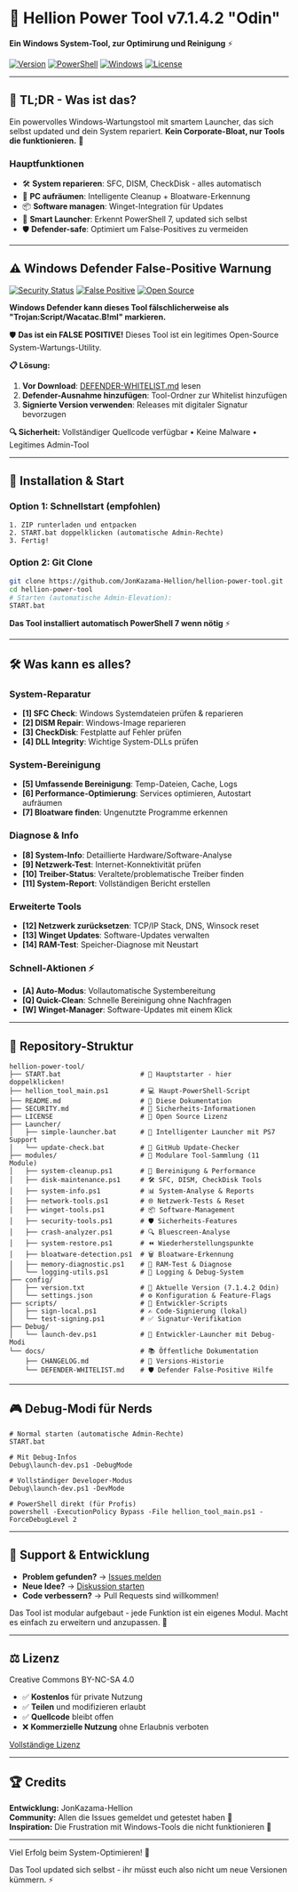 # 🔧 Hellion Power Tool v7.1.4.2 "Odin"

**Ein Windows System-Tool, zur Optimirung und Reinigung** ⚡

[![Version](https://img.shields.io/badge/Version-7.1.4.2%20Odin-blue.svg)](https://github.com/JonKazama-Hellion/hellion-power-tool)
[![PowerShell](https://img.shields.io/badge/PowerShell-5.1%2B%20%7C%207.0%2B-blue.svg)](https://github.com/PowerShell/PowerShell)
[![Windows](https://img.shields.io/badge/Windows-10%2F11-green.svg)](https://www.microsoft.com/windows)
[![License](https://img.shields.io/badge/License-CC%20BY--NC--SA%204.0-orange.svg)](https://creativecommons.org/licenses/by-nc-sa/4.0/)

---

## 👀 **TL;DR - Was ist das?**

Ein powervolles Windows-Wartungstool mit smartem Launcher, das sich selbst updated und dein System repariert.
**Kein Corporate-Bloat, nur Tools die funktionieren.** 🎯

### **Hauptfunktionen**

- 🛠️ **System reparieren**: SFC, DISM, CheckDisk - alles automatisch
- 🧹 **PC aufräumen**: Intelligente Cleanup + Bloatware-Erkennung  
- 📦 **Software managen**: Winget-Integration für Updates
- 🚀 **Smart Launcher**: Erkennt PowerShell 7, updated sich selbst
- 🛡️ **Defender-safe**: Optimiert um False-Positives zu vermeiden

---

## ⚠️ **Windows Defender False-Positive Warnung**

[![Security Status](https://img.shields.io/badge/Security-Verified%20Safe-green)](SECURITY.md)
[![False Positive](https://img.shields.io/badge/Defender-False%20Positive%20Warning-yellow)](DEFENDER-WHITELIST.md)
[![Open Source](https://img.shields.io/badge/Source-Fully%20Available-blue)](https://github.com/JonKazama-Hellion/hellion-power-tool)

**Windows Defender kann dieses Tool fälschlicherweise als "Trojan:Script/Wacatac.B!ml" markieren.**

🛡️ **Das ist ein FALSE POSITIVE!** Dieses Tool ist ein legitimes Open-Source System-Wartungs-Utility.

**📋 Lösung:**

1. **Vor Download**: [DEFENDER-WHITELIST.md](DEFENDER-WHITELIST.md) lesen
2. **Defender-Ausnahme hinzufügen**: Tool-Ordner zur Whitelist hinzufügen  
3. **Signierte Version verwenden**: Releases mit digitaler Signatur bevorzugen

**🔍 Sicherheit:** Vollständiger Quellcode verfügbar • Keine Malware • Legitimes Admin-Tool

---

## 🚀 **Installation & Start**

### Option 1: Schnellstart (empfohlen)

```text
1. ZIP runterladen und entpacken
2. START.bat doppelklicken (automatische Admin-Rechte)
3. Fertig!
```

### Option 2: Git Clone

```bash
git clone https://github.com/JonKazama-Hellion/hellion-power-tool.git
cd hellion-power-tool
# Starten (automatische Admin-Elevation):
START.bat
```

**Das Tool installiert automatisch PowerShell 7 wenn nötig** ⚡

---

## 🛠️ **Was kann es alles?**

### **System-Reparatur**

- **[1] SFC Check**: Windows Systemdateien prüfen & reparieren  
- **[2] DISM Repair**: Windows-Image reparieren
- **[3] CheckDisk**: Festplatte auf Fehler prüfen
- **[4] DLL Integrity**: Wichtige System-DLLs prüfen

### **System-Bereinigung**

- **[5] Umfassende Bereinigung**: Temp-Dateien, Cache, Logs
- **[6] Performance-Optimierung**: Services optimieren, Autostart aufräumen
- **[7] Bloatware finden**: Ungenutzte Programme erkennen

### **Diagnose & Info**

- **[8] System-Info**: Detaillierte Hardware/Software-Analyse
- **[9] Netzwerk-Test**: Internet-Konnektivität prüfen  
- **[10] Treiber-Status**: Veraltete/problematische Treiber finden
- **[11] System-Report**: Vollständigen Bericht erstellen

### **Erweiterte Tools**

- **[12] Netzwerk zurücksetzen**: TCP/IP Stack, DNS, Winsock reset
- **[13] Winget Updates**: Software-Updates verwalten
- **[14] RAM-Test**: Speicher-Diagnose mit Neustart

### **Schnell-Aktionen** ⚡

- **[A] Auto-Modus**: Vollautomatische Systembereitung
- **[Q] Quick-Clean**: Schnelle Bereinigung ohne Nachfragen
- **[W] Winget-Manager**: Software-Updates mit einem Klick

---

## 📁 **Repository-Struktur**

```text
hellion-power-tool/
├── START.bat                    # 🚀 Hauptstarter - hier doppelklicken!
├── hellion_tool_main.ps1        # 💻 Haupt-PowerShell-Script  
├── README.md                    # 📖 Diese Dokumentation
├── SECURITY.md                  # 🔐 Sicherheits-Informationen
├── LICENSE                      # 📄 Open Source Lizenz
├── Launcher/
│   ├── simple-launcher.bat      # 🎯 Intelligenter Launcher mit PS7 Support
│   └── update-check.bat         # 🔄 GitHub Update-Checker
├── modules/                     # 🧩 Modulare Tool-Sammlung (11 Module)
│   ├── system-cleanup.ps1       # 🧹 Bereinigung & Performance
│   ├── disk-maintenance.ps1     # 🛠️ SFC, DISM, CheckDisk Tools
│   ├── system-info.ps1          # 📊 System-Analyse & Reports
│   ├── network-tools.ps1        # 🌐 Netzwerk-Tests & Reset  
│   ├── winget-tools.ps1         # 📦 Software-Management
│   ├── security-tools.ps1       # 🛡️ Sicherheits-Features
│   ├── crash-analyzer.ps1       # 🔍 Bluescreen-Analyse
│   ├── system-restore.ps1       # ⏪ Wiederherstellungspunkte
│   ├── bloatware-detection.ps1  # 🗑️ Bloatware-Erkennung
│   ├── memory-diagnostic.ps1    # 🧠 RAM-Test & Diagnose
│   └── logging-utils.ps1        # 📝 Logging & Debug-System
├── config/
│   ├── version.txt              # 📌 Aktuelle Version (7.1.4.2 Odin)
│   └── settings.json            # ⚙️ Konfiguration & Feature-Flags
├── scripts/                     # 🔧 Entwickler-Scripts
│   ├── sign-local.ps1           # ✍️ Code-Signierung (lokal)
│   └── test-signing.ps1         # ✅ Signatur-Verifikation
├── Debug/
│   └── launch-dev.ps1           # 🔧 Entwickler-Launcher mit Debug-Modi
└── docs/                        # 📚 Öffentliche Dokumentation
    ├── CHANGELOG.md             # 📝 Versions-Historie
    └── DEFENDER-WHITELIST.md    # 🛡️ Defender False-Positive Hilfe
```

---

## 🎮 **Debug-Modi für Nerds**

```batch
# Normal starten (automatische Admin-Rechte)
START.bat

# Mit Debug-Infos  
Debug\launch-dev.ps1 -DebugMode

# Vollständiger Developer-Modus
Debug\launch-dev.ps1 -DevMode

# PowerShell direkt (für Profis)
powershell -ExecutionPolicy Bypass -File hellion_tool_main.ps1 -ForceDebugLevel 2
```

---

## 🤝 **Support & Entwicklung**

- **Problem gefunden?** → [Issues melden](https://github.com/JonKazama-Hellion/hellion-power-tool/issues)
- **Neue Idee?** → [Diskussion starten](https://github.com/JonKazama-Hellion/hellion-power-tool/discussions)
- **Code verbessern?** → Pull Requests sind willkommen!

Das Tool ist modular aufgebaut - jede Funktion ist ein eigenes Modul. Macht es einfach zu erweitern und anzupassen. 🧩

---

## ⚖️ **Lizenz**

Creative Commons BY-NC-SA 4.0

- ✅ **Kostenlos** für private Nutzung
- ✅ **Teilen** und modifizieren erlaubt  
- ✅ **Quellcode** bleibt offen
- ❌ **Kommerzielle Nutzung** ohne Erlaubnis verboten

[Vollständige Lizenz](LICENSE)

---

## 🏆 **Credits**

**Entwicklung:** JonKazama-Hellion  
**Community:** Allen die Issues gemeldet und getestet haben 🙏  
**Inspiration:** Die Frustration mit Windows-Tools die nicht funktionieren 😤  

---

Viel Erfolg beim System-Optimieren! 🚀

Das Tool updated sich selbst - ihr müsst euch also nicht um neue Versionen kümmern. ⚡
